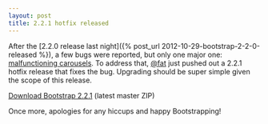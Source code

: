 ```yaml
---
layout: post
title: 2.2.1 hotfix released
---
```


After the [2.2.0 release last night]({% post_url 2012-10-29-bootstrap-2-2-0-released %}), a few bugs were reported, but only one major one: [malfunctioning carousels](https://twitter.com/getbootstrap/status/263327129905811459). To address that, [@fat](https://twitter.com/fat) just pushed out a 2.2.1 hotfix release that fixes the bug. Upgrading should be super simple given the scope of this release.

<a class="btn-link" href="https://github.com/twbs/bootstrap/archive/v2.2.1.zip">Download Bootstrap 2.2.1</a> <span class="muted">(latest master ZIP)</span>

Once more, apologies for any hiccups and happy Bootstrapping!
